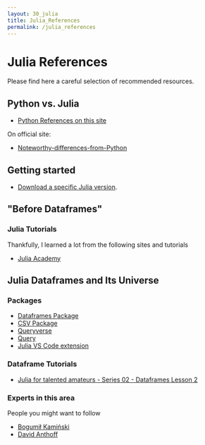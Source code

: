 ```yaml
---
layout: 30_julia
title: Julia_References
permalink: /julia_references
---
```


# Julia References

Please find here a careful selection of recommended resources.

## Python vs. Julia

- [Python References on this site](python_references)

On official site:
- [Noteworthy-differences-from-Python](https://docs.julialang.org/en/v1/manual/noteworthy-differences/#Noteworthy-differences-from-Python)


## Getting started

- [Download a specific Julia version](https://ferrolho.github.io/blog/2019-01-26/how-to-install-julia-on-ubuntu). 


## "Before Dataframes"

### Julia Tutorials

Thankfully, I learned a lot from the following sites and tutorials

- [Julia Academy](https://juliaacademy.com/)


## Julia Dataframes and Its Universe

### Packages

- [Dataframes Package](https://dataframes.juliadata.org/stable/)
- [CSV Package](https://csv.juliadata.org/stable/)
- [Queryverse](https://www.queryverse.org/)
- [Query](https://github.com/queryverse/Query.jl)
- [Julia VS Code extension](https://github.com/julia-vscode/julia-vscode)


### Dataframe Tutorials

- [Julia for talented amateurs - Series 02 - Dataframes Lesson 2](https://www.youtube.com/watch?v=TGFNEwVB9DU&list=PLhQ2JMBcfAsjZTA8_jGhz3BVqYgOeyyeu&index=7)

### Experts in this area

People you might want to follow

- [Bogumił Kamiński](http://bogumilkaminski.pl/about/)
- [David Anthoff](https://www.david-anthoff.com/)

